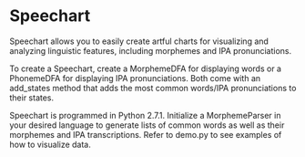 # Speechart
Speechart allows you to easily create artful charts for visualizing and analyzing linguistic features,
including morphemes and IPA pronunciations.

To create a Speechart, create a MorphemeDFA for displaying words or a PhonemeDFA for displaying IPA
pronunciations.  Both come with an add_states method that adds the most common words/IPA pronunciations
to their states.

Speechart is programmed in Python 2.7.1.
Initialize a MorphemeParser in your desired language to generate lists of common words as well as their morphemes and IPA transcriptions.  Refer to demo.py to see examples of how to visualize data.

